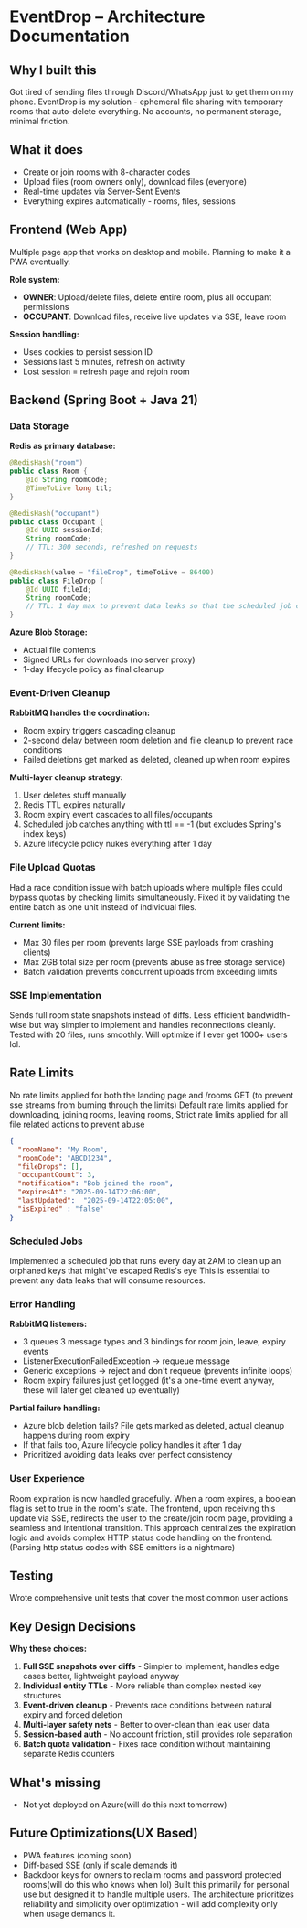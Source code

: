 # EventDrop – Architecture Documentation

## Why I built this
Got tired of sending files through Discord/WhatsApp just to get them on my phone. 
EventDrop is my solution - ephemeral file sharing with temporary rooms that auto-delete everything. 
No accounts, no permanent storage, minimal friction.

## What it does

- Create or join rooms with 8-character codes
- Upload files (room owners only), download files (everyone)
- Real-time updates via Server-Sent Events
- Everything expires automatically - rooms, files, sessions

## Frontend (Web App)
Multiple page app that works on desktop and mobile. 
Planning to make it a PWA eventually.

**Role system:**
- **OWNER**: Upload/delete files, delete entire room, plus all occupant permissions
- **OCCUPANT**: Download files, receive live updates via SSE, leave room

**Session handling:**
- Uses cookies to persist session ID
- Sessions last 5 minutes, refresh on activity
- Lost session = refresh page and rejoin room

## Backend (Spring Boot + Java 21)

### Data Storage

**Redis as primary database:**
```java
@RedisHash("room")
public class Room {
    @Id String roomCode;
    @TimeToLive long ttl;
}

@RedisHash("occupant") 
public class Occupant {
    @Id UUID sessionId;
    String roomCode;
    // TTL: 300 seconds, refreshed on requests
}

@RedisHash(value = "fileDrop", timeToLive = 86400)
public class FileDrop {
    @Id UUID fileId;
    String roomCode;
    // TTL: 1 day max to prevent data leaks so that the scheduled job can handle it
}
```

**Azure Blob Storage:**
- Actual file contents
- Signed URLs for downloads (no server proxy)
- 1-day lifecycle policy as final cleanup

### Event-Driven Cleanup

**RabbitMQ handles the coordination:**
- Room expiry triggers cascading cleanup
- 2-second delay between room deletion and file cleanup to prevent race conditions
- Failed deletions get marked as deleted, cleaned up when room expires

**Multi-layer cleanup strategy:**
1. User deletes stuff manually
2. Redis TTL expires naturally
3. Room expiry event cascades to all files/occupants
4. Scheduled job catches anything with ttl == -1 (but excludes Spring's index keys)
5. Azure lifecycle policy nukes everything after 1 day

### File Upload Quotas
Had a race condition issue with batch uploads where multiple files could bypass quotas by checking limits simultaneously. 
Fixed it by validating the entire batch as one unit instead of individual files.

**Current limits:**
- Max 30 files per room (prevents large SSE payloads from crashing clients)
- Max 2GB total size per room (prevents abuse as free storage service)
- Batch validation prevents concurrent uploads from exceeding limits

### SSE Implementation
Sends full room state snapshots instead of diffs. Less efficient bandwidth-wise but way simpler to implement and handles reconnections cleanly. 
Tested with 20 files, runs smoothly. Will optimize if I ever get 1000+ users lol.

## Rate Limits
No rate limits applied for both the landing page and /rooms GET (to prevent sse streams from burning through the limits)
Default rate limits applied for downloading, joining rooms, leaving rooms,
Strict rate limits applied for all file related actions to prevent abuse

```json
{
  "roomName": "My Room",
  "roomCode": "ABCD1234",
  "fileDrops": [],
  "occupantCount": 3,
  "notification": "Bob joined the room",
  "expiresAt": "2025-09-14T22:06:00",
  "lastUpdated":  "2025-09-14T22:05:00",
  "isExpired" : "false"
}
```

### Scheduled Jobs
Implemented a scheduled job that runs every day at 2AM to clean up an orphaned keys that might've escaped Redis's eye 
This is essential to prevent any data leaks that will consume resources.

### Error Handling

**RabbitMQ listeners:**
- 3 queues 3 message types and 3 bindings for room join, leave, expiry events
- ListenerExecutionFailedException → requeue message
- Generic exceptions → reject and don't requeue (prevents infinite loops)
- Room expiry failures just get logged (it's a one-time event anyway, these will later get cleaned up eventually)

**Partial failure handling:**
- Azure blob deletion fails? File gets marked as deleted, actual cleanup happens during room expiry
- If that fails too, Azure lifecycle policy handles it after 1 day
- Prioritized avoiding data leaks over perfect consistency

### User Experience
Room expiration is now handled gracefully. When a room expires, a boolean flag is set to true in the room's state. 
The frontend, upon receiving this update via SSE, redirects the user to the create/join room page, providing a seamless and intentional transition.
This  approach centralizes the expiration logic and avoids complex HTTP status code handling on the frontend. (Parsing http status codes with SSE emitters is a nightmare)

## Testing
Wrote comprehensive unit tests that cover the most common user actions

## Key Design Decisions

**Why these choices:**

1. **Full SSE snapshots over diffs** - Simpler to implement, handles edge cases better, lightweight payload anyway
2. **Individual entity TTLs** - More reliable than complex nested key structures
3. **Event-driven cleanup** - Prevents race conditions between natural expiry and forced deletion
4. **Multi-layer safety nets** - Better to over-clean than leak user data
5. **Session-based auth** - No account friction, still provides role separation
6. **Batch quota validation** - Fixes race condition without maintaining separate Redis counters

## What's missing
- Not yet deployed on Azure(will do this next tomorrow)

## Future Optimizations(UX Based)
- PWA features (coming soon)
- Diff-based SSE (only if scale demands it)
- Backdoor keys for owners to reclaim rooms and password protected rooms(will do this who knows when lol)
Built this primarily for personal use but designed it to handle multiple users. The architecture prioritizes reliability and simplicity over optimization - will add complexity only when usage demands it.